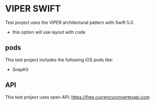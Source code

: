 # VIPER SWIFT
Test project uses the VIPER architectural pattern with Swift 5.0.
  - this option will use layout with code
## pods
This test project includes the following iOS pods like:
  - SnapKit
## API
This test project uses open API: https://free.currencyconverterapi.com
